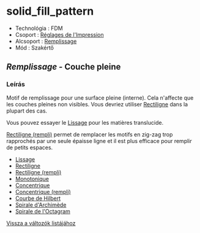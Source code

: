 # solid\_fill\_pattern

* Technológia : FDM
* Csoport : [Réglages de l'Impression](../print_settings/print_settings.md)
* Alcsoport : [Remplissage](../print_settings/print_settings.md#remplissage)
* Mód : Szakértő

## _Remplissage -_ Couche pleine

### Leírás

Motif de remplissage pour une surface pleine \(interne\). Cela n'affecte que les couches pleines non visibles. Vous devriez utiliser [Rectiligne](../pattern/pattern_rectilinear.md) dans la plupart des cas.

Vous pouvez essayer le [Lissage](../pattern/pattern_smooth.md) pour les matières translucide.

[Rectiligne \(rempli\)](../pattern/pattern_rectilineargapfill.md) permet de remplacer les motifs en zig-zag trop rapprochés par une seule épaisse ligne et il est plus efficace pour remplir de petits espaces.

* [Lissage](../pattern/pattern_smooth.md)
* [Rectiligne](../pattern/pattern_rectilinear.md)
* [Rectiligne \(rempli\)](../pattern/pattern_rectilineargapfill.md)
* [Monotonique](../pattern/pattern_monotonic.md)
* [Concentrique](../pattern/pattern_concentric.md)
* [Concentrique \(rempli\)](../pattern/pattern_concentricgapfill.md)
* [Courbe de Hilbert](../pattern/pattern_hilbertcurve.md)
* [Spirale d'Archimède](../pattern/pattern_archimedeanchords.md)
* [Spirale de l'Octagram](../pattern/pattern_octagramspiral.md)

[Vissza a változók listájához](variable_list.md)

